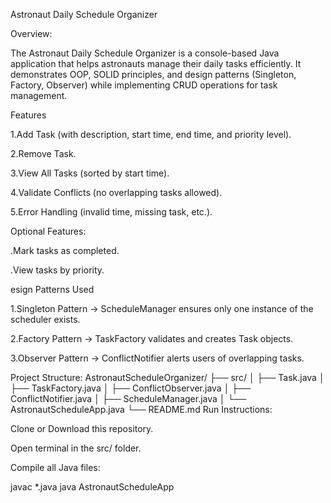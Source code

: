 Astronaut Daily Schedule Organizer

Overview:

The Astronaut Daily Schedule Organizer is a console-based Java application that helps astronauts manage their daily tasks efficiently.
It demonstrates OOP, SOLID principles, and design patterns (Singleton, Factory, Observer) while implementing CRUD operations for task management.

Features

1.Add Task (with description, start time, end time, and priority level).

2.Remove Task.

3.View All Tasks (sorted by start time).

4.Validate Conflicts (no overlapping tasks allowed).

5.Error Handling (invalid time, missing task, etc.).

Optional Features:

.Mark tasks as completed.

.View tasks by priority.

esign Patterns Used

1.Singleton Pattern → ScheduleManager ensures only one instance of the scheduler exists.

2.Factory Pattern → TaskFactory validates and creates Task objects.

3.Observer Pattern → ConflictNotifier alerts users of overlapping tasks.

Project Structure:
AstronautScheduleOrganizer/
 ├── src/
 │   ├── Task.java
 │   ├── TaskFactory.java
 │   ├── ConflictObserver.java
 │   ├── ConflictNotifier.java
 │   ├── ScheduleManager.java
 │   └── AstronautScheduleApp.java
 └── README.md
 Run Instructions:

Clone or Download this repository.

Open terminal in the src/ folder.

Compile all Java files:

javac *.java
java AstronautScheduleApp


